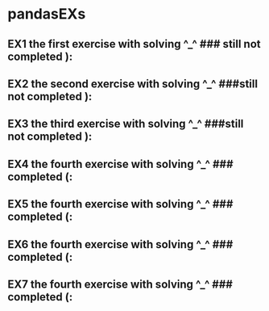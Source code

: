 # pandasEXs
## EX1 the first exercise with solving ^_^ ### still not completed  ):
## EX2 the second exercise with solving ^_^ ###still not completed ):
## EX3 the third exercise with solving ^_^ ###still not completed ):
## EX4 the fourth exercise with solving ^_^ ### completed (:
## EX5 the fourth exercise with solving ^_^ ### completed (:
## EX6 the fourth exercise with solving ^_^ ### completed (:
## EX7 the fourth exercise with solving ^_^ ### completed (:
